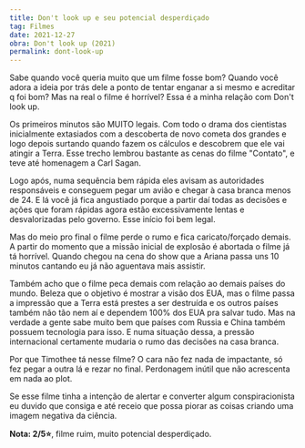 ```yaml
---
title: Don't look up e seu potencial desperdiçado
tag: Filmes
date: 2021-12-27
obra: Don't look up (2021)
permalink: dont-look-up
---
```


Sabe quando você queria muito que um filme fosse bom? Quando você adora a ideia por trás dele a ponto de tentar enganar a si mesmo e acreditar q foi bom? Mas na real o filme é horrível? Essa é a minha relação com Don't look up.

Os primeiros minutos são MUITO legais. Com todo o drama dos cientistas inicialmente extasiados com a descoberta de novo cometa dos grandes e logo depois surtando quando fazem os cálculos e descobrem que ele vai atingir a Terra. Esse trecho lembrou bastante as cenas do filme "Contato", e teve até homenagem a Carl Sagan.

Logo após, numa sequência bem rápida eles avisam as autoridades responsáveis e conseguem pegar um avião e chegar à casa branca  menos de 24. E lá você já fica angustiado porque a partir daí todas as decisões e ações que foram rápidas agora estão excessivamente lentas e desvalorizadas pelo governo. Esse início foi bem legal.

Mas do meio pro final o filme perde o rumo e fica caricato/forçado demais. A partir do momento que a missão inicial de explosão é abortada o filme já tá horrível. Quando chegou na cena do show que a Ariana passa uns 10 minutos cantando eu já não aguentava mais assistir.

Também acho que o filme peca demais com relação ao demais países do mundo. Beleza que o objetivo é mostrar a visão dos EUA, mas o filme passa a impressão que a Terra está prestes a ser destruída e os outros países também não tão nem aí e dependem 100% dos EUA pra salvar tudo. Mas na verdade a gente sabe muito bem que países com Russia e China também possuem tecnologia para isso. E numa situação dessa, a pressão internacional certamente mudaria o rumo das decisões na casa branca.

Por que Timothee tá nesse filme? O cara não fez nada de impactante, só fez pegar a outra lá e rezar no final. Perdonagem inútil que não acrescenta em nada ao plot.

Se esse filme tinha a intenção de alertar e converter algum conspiracionista eu duvido que consiga e até receio que possa piorar as coisas criando uma imagem negativa da ciência.

**Nota: 2/5⭐**, filme ruim, muito potencial desperdiçado.
